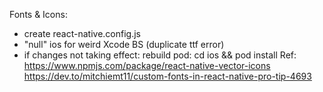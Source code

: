 Fonts & Icons:
- create react-native.config.js
- "null" ios for weird Xcode BS (duplicate ttf error)
- if changes not taking effect: rebuild pod: cd ios && pod install
  Ref: https://www.npmjs.com/package/react-native-vector-icons
       https://dev.to/mitchiemt11/custom-fonts-in-react-native-pro-tip-4693
